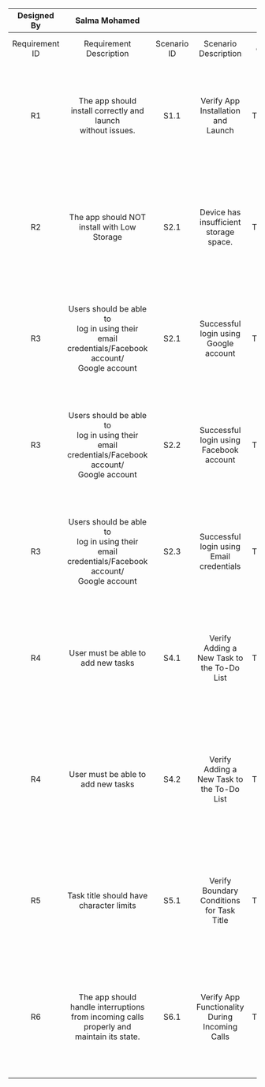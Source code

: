 | Designed By    | Salma Mohamed                                                                                           |             |                                                    |               |                                                                                                                |                                                                                                                                                                                                             |                                                                                                                                                              |                                                                    |              |                                                                                                           |                                                                                            |        |           |
|:--------------:|:-------------------------------------------------------------------------------------------------------:|:-----------:|:--------------------------------------------------:|:-------------:|:--------------------------------------------------------------------------------------------------------------:|:-----------------------------------------------------------------------------------------------------------------------------------------------------------------------------------------------------------:|:------------------------------------------------------------------------------------------------------------------------------------------------------------:|:------------------------------------------------------------------:|:------------:|:---------------------------------------------------------------------------------------------------------:|:------------------------------------------------------------------------------------------:|:------:|:---------:|
| Requirement ID | Requirement<br>Description                                                                              | Scenario ID | Scenario<br>Description                            | Test cases ID | TC Description                                                                                                 | Pre-Condition                                                                                                                                                                                               | Test Steps                                                                                                                                                   | Test Data                                                          | Type         | Expected Result                                                                                           | Actual Result                                                                              | Status | Priority  |
| R1             | The app should install correctly and launch <br>without issues.                                         | S1.1        | Verify App Installation and <br>Launch             | TC1.1.1       | Verify app installation and launch on <br>Android/IOS                                                          | 1. Device is running Android/IOS.<br>2. Valid Google/Apple account credentials are available.<br>                                                                                                           | 1. Open Google/Apple Store.<br>2. Search for ""Any.do"".<br>3. Download and install the app.<br>4. Launch the app.                                           | N/A                                                                | Installation | The app installs without errors and <br>launches to login screen.                                         | The app installs without errors and <br>launches to login screen.                          | Passed | High      |
| R2             | The app should NOT install with Low Storage                                                             | S2.1        | Device has insufficient <br>storage space.         | TC2.1.1       | Verify that the installation fails gracefully <br>when there is insufficient storage on an Android/IOS device. | 1. Device is running Android/IOS.<br>2. Valid Google/Apple account credentials are available.<br>                                                                                                           | 1.Open Google Play Store.<br>2.Search for ""Any.do"".<br>3.Attempt to download and install the app.                                                          | N/A                                                                | Installation | The installation should fail with an appropriate <br>error message indicating insufficient storage space. |                                                                                            |        | Low       |
| R3             | Users should be able to<br>log in using their <br>email credentials/Facebook account/<br>Google account | S2.1        | Successful login using <br>Google account          | TC3.1.1       | Verify that the user can log in with<br> a valid Google account<br>(Fill all fields with valid Data)           | 1. Device is running Android .<br>2. Valid Google account credentials are available.<br>3. Any.do app is installed from Google Play Store.<br>link: https://play.google.com/store/apps/details?id=com.anydo | 1. Open Any.do  App for aAdroid device<br>2. click on continue with Google<br>3. Select your Google Account                                                  | Email:salma.QA@gmail.com<br>password:113sss                        | Funcational  | Login successfully <br>& showing name , <br>email and profile picture for Google account                  | Login successfully <br>                                                                    | Passed | High      |
| R3             | Users should be able to<br>log in using their <br>email credentials/Facebook account/<br>Google account | S2.2        | Successful login using <br>Facebook account        | TC3.1.2       | Verify that the user can log in with<br> a valid facebook account<br>(Fill all fields with valid Data)         | 1. Device is running Android .<br>2. Valid Google account credentials are available.<br>3. Any.do app is installed from Google Play Store.<br>link: https://play.google.com/store/apps/details?id=com.anydo | 1. Open Any.do  App for Anroid device<br>2. Click on Facebook Icon<br>3. Confirm your Facebook Account                                                       | Email:salma.QA@yahoo.com<br>password:113sss                        | Funcational  | Login successfully <br>& showing name , <br>email and profile picture for Facebook account                | Login successfully <br>                                                                    | Passed | High      |
| R3             | Users should be able to<br>log in using their <br>email credentials/Facebook account/<br>Google account | S2.3        | Successful login using <br>Email credentials       | TC3.1.3       | Verify that the user can log in with<br> a valid Email credentials<br>(Fill all fields with valid Data)        | 1. Device is running Android .<br>2. Valid Google account credentials are available.<br>3. Any.do app is installed from Google Play Store.<br>link: https://play.google.com/store/apps/details?id=com.anydo | 1. Open Any.do  App for Anrdoid device<br>2. Click on Email Icon<br>3. Add email <br>4. add Name<br>5. Enter Password                                        | Email:salma.QC@gmail.com<br>Name:Salma Mohamed<br>Pasword:113Saaaa | Funcational  | Login successfully <br>& showing name and<br>email that the User entered                                  | Login successfully <br>                                                                    | Passed | High      |
| R4             | User must be able to add new tasks                                                                      | S4.1        | Verify Adding a New Task to<br> the To-Do List     | TC4.1.1       | Add new task                                                                                                   | 1. Device is running Android .<br>2. Valid Google account credentials are available.<br>3. Any.do app is installed from Google Play Store.<br>link: https://play.google.com/store/apps/details?id=com.anydo | 1. Open app <br>2. Log in <br>3. Navigate to the main screen <br>4. Tap ""Add Task"" <br>5. Enter task details<br>6. Click on save task                      | N/A                                                                | Funcational  | New task is added to the to-do list <br>and displayed on the main screen                                  | New task is added to the to-do list <br>and displayed on the main screen                   | Passed | High      |
| R4             | User must be able to add new tasks                                                                      | S4.2        | Verify Adding a New Task to<br> the To-Do List     | TC4.1.2       | Add new task - without custom date                                                                             | 1. Device is running Android .<br>2. Valid Google account credentials are available.<br>3. Any.do app is installed from Google Play Store.<br>link: https://play.google.com/store/apps/details?id=com.anydo | 1. Open app <br>2. Log in <br>3. Navigate to the main screen <br>4. Tap ""Add Task"" <br>5. Enter task details without custom date <br>6. Click on save task | N/A                                                                | Funcational  | New task is added to the to-do list Under today Tasks <br>and displayed on the main screen                | New task is added to the to-do list Under today Tasks <br>and displayed on the main screen | Passed | Medium    |
| R5             | Task title should have character limits                                                                 | S5.1        | Verify Boundary Conditions <br>for Task Title      | TC5.1.1       | Task title with excessive length                                                                               | 1. Device is running Android .<br>2. Valid Google account credentials are available.<br>3. Any.do app is installed from Google Play Store.<br>link: https://play.google.com/store/apps/details?id=com.anydo | 1. Open app <br>2. Log in <br>3. Navigate to the main screen <br>4. Tap ""Add Task"" <br>5. Enter a very long title <br>6. Click on save task                | N/A                                                                | Funcational  | Error message prompts user about title length limit                                                       |                                                                                            |        | Medium    |
| R6             | The app should handle interruptions <br>from incoming calls properly and maintain its state.            | S6.1        | Verify App Functionality <br>During Incoming Calls | TC6.1.1       | Ensure that the app handles interruptions <br>from incoming calls properly.                                    | 1. Device is running Android .<br>2. Valid Google account credentials are available.<br>3. Any.do app is installed from Google Play Store.<br>link: https://play.google.com/store/apps/details?id=com.anydo | 1. Open the Any.do the app and start using it.<br>2. Receive an incoming call during wright title for Task.<br>3. End the call and return to the app.        | n/a                                                                | Funcational  | The app resumes correctly and <br>maintains the state it was in before the call.                          | The app resumes correctly and <br>maintains the state it was in before the call.           | Passed | Medium    |
